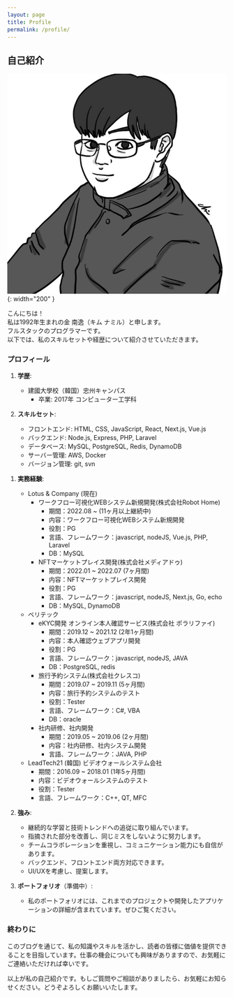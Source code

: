 ```yaml
---
layout: page
title: Profile
permalink: /profile/
---
```


## 自己紹介

![](/img/profile.jpg){: width="200" }

こんにちは！<br/>
私は1992年生まれの金 南逸（キム ナミル）と申します。<br/>
フルスタックのプログラマーです。<br/>
以下では、私のスキルセットや経歴について紹介させていただきます。<br/>

### プロフィール

1. **学歴**:
   - 建國大學校（韓国）忠州キャンパス
     - 卒業: 2017年 コンピューター工学科

2. **スキルセット**:
   - フロントエンド: HTML, CSS, JavaScript, React, Next.js, Vue.js
   - バックエンド: Node.js, Express, PHP,  Laravel
   - データベース: MySQL, PostgreSQL, Redis, DynamoDB
   - サーバー管理: AWS, Docker
   - バージョン管理: git, svn

<!-- 2. **実務経験**(2023.07基準): -->
1. **実務経験**:
   - Lotus & Company (現在)
     - ワークフロー可視化WEBシステム新規開発(株式会社Robot Home)
       - 期間：2022.08 ~ (11ヶ月以上継続中)
       - 内容：ワークフロー可視化WEBシステム新規開発
       - 役割：PG
       - 言語、フレームワーク：javascript, nodeJS, Vue.js, PHP, Laravel
       - DB：MySQL
     - NFTマーケットプレイス開発(株式会社メディアドゥ)
       - 期間：2022.01 ~ 2022.07 (7ヶ月間)
       - 内容：NFTマーケットプレイス開発
       - 役割：PG
       - 言語、フレームワーク：javascript, nodeJS, Next.js, Go, echo
       - DB：MySQL, DynamoDB
   - ベリテック
     - eKYC開発 オンライン本人確認サービス(株式会社 ポラリファイ)
       - 期間：2019.12 ~ 2021.12 (2年1ヶ月間)
       - 内容：本人確認ウェブアプリ開発
       - 役割：PG
       - 言語、フレームワーク：javascript, nodeJS, JAVA
       - DB：PostgreSQL, redis
     - 旅行予約システム(株式会社クレスコ)
       - 期間：2019.07 ~ 2019.11 (5ヶ月間)
       - 内容：旅行予約システムのテスト
       - 役割：Tester
       - 言語、フレームワーク：C#, VBA
       - DB：oracle
     - 社内研修、社内開発
       - 期間：2019.05 ~ 2019.06 (2ヶ月間)
       - 内容：社内研修、社内システム開発
       - 言語、フレームワーク：JAVA, PHP
   - LeadTech21 (韓国) ビデオウォールシステム会社
     - 期間：2016.09 ~ 2018.01 (1年5ヶ月間)
     - 内容：ビデオウォールシステムのテスト
     - 役割：Tester
     - 言語、フレームワーク：C++, QT, MFC

2. **強み**:
   - 継続的な学習と技術トレンドへの追従に取り組んでいます。
   - 指摘された部分を改善し、同じミスをしないように努力します。
   - チームコラボレーションを重視し、コミュニケーション能力にも自信があります。
   - バックエンド、フロントエンド両方対応できます。
   - UI/UXを考慮し、提案します。

3. **ポートフォリオ**（準備中）:
   - 私のポートフォリオには、これまでのプロジェクトや開発したアプリケーションの詳細が含まれています。ぜひご覧ください。

### 終わりに

このブログを通じて、私の知識やスキルを活かし、読者の皆様に価値を提供できることを目指しています。仕事の機会についても興味がありますので、お気軽にご連絡いただければ幸いです。

以上が私の自己紹介です。もしご質問やご相談がありましたら、お気軽にお知らせください。どうぞよろしくお願いいたします。
